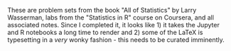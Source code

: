 These are problem sets from the book "All of Statistics" by Larry Wasserman, labs from the "Statistics in R" course on Coursera, and all associated notes.  Since I completed it, it looks like 1) it takes the Jupyter and R notebooks a long time to render and 2) some of the LaTeX is typesetting in a *very* wonky fashion - this needs to be curated imminently.


